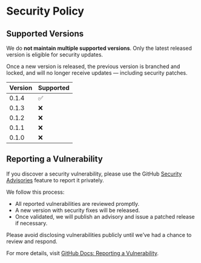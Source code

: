 # Security Policy

## Supported Versions

We do **not maintain multiple supported versions**. Only the latest released version is eligible for security updates.

Once a new version is released, the previous version is branched and locked, and will no longer receive updates — including security patches.

| Version | Supported          |
| ------- | ------------------ |
| 0.1.4   | :white_check_mark: |
| 0.1.3   | :x:                |
| 0.1.2   | :x:                |
| 0.1.1   | :x:                |
| 0.1.0   | :x:                |

## Reporting a Vulnerability

If you discover a security vulnerability, please use the GitHub [Security Advisories](https://github.com/Soumyadeep-ai/console_kit/security/advisories/new) feature to report it privately.

We follow this process:
- All reported vulnerabilities are reviewed promptly.
- A new version with security fixes will be released.
- Once validated, we will publish an advisory and issue a patched release if necessary.

Please avoid disclosing vulnerabilities publicly until we’ve had a chance to review and respond.

For more details, visit [GitHub Docs: Reporting a Vulnerability](https://docs.github.com/en/code-security/security-advisories/guidance-on-reporting-and-writing/privately-reporting-a-security-vulnerability).
